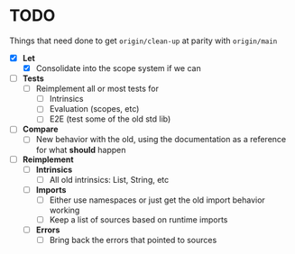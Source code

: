 # TODO

Things that need done to get `origin/clean-up` at parity with `origin/main`

- [x] **Let**
  - [x] Consolidate into the scope system if we can
- [ ] **Tests**
  - [ ] Reimplement all or most tests for
    - [ ] Intrinsics
    - [ ] Evaluation (scopes, etc)
    - [ ] E2E (test some of the old std lib)
- [ ] **Compare**
  - [ ] New behavior with the old, using the documentation as a reference for what **should** happen
- [ ] **Reimplement**
  - [ ] **Intrinsics**
    - [ ] All old intrinsics: List, String, etc
  - [ ] **Imports**
    - [ ] Either use namespaces or just get the old import behavior working
    - [ ] Keep a list of sources based on runtime imports
  - [ ] **Errors**
    - [ ] Bring back the errors that pointed to sources
